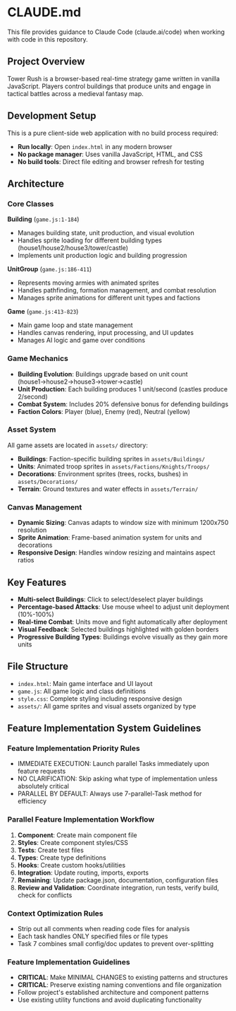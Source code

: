 # CLAUDE.md

This file provides guidance to Claude Code (claude.ai/code) when working with code in this repository.

## Project Overview

Tower Rush is a browser-based real-time strategy game written in vanilla JavaScript. Players control buildings that produce units and engage in tactical battles across a medieval fantasy map.

## Development Setup

This is a pure client-side web application with no build process required:

- **Run locally**: Open `index.html` in any modern browser
- **No package manager**: Uses vanilla JavaScript, HTML, and CSS
- **No build tools**: Direct file editing and browser refresh for testing

## Architecture

### Core Classes

**Building** (`game.js:1-184`)
- Manages building state, unit production, and visual evolution
- Handles sprite loading for different building types (house1/house2/house3/tower/castle)
- Implements unit production logic and building progression

**UnitGroup** (`game.js:186-411`)
- Represents moving armies with animated sprites
- Handles pathfinding, formation management, and combat resolution
- Manages sprite animations for different unit types and factions

**Game** (`game.js:413-823`)
- Main game loop and state management
- Handles canvas rendering, input processing, and UI updates
- Manages AI logic and game over conditions

### Game Mechanics

- **Building Evolution**: Buildings upgrade based on unit count (house1→house2→house3→tower→castle)
- **Unit Production**: Each building produces 1 unit/second (castles produce 2/second)
- **Combat System**: Includes 20% defensive bonus for defending buildings
- **Faction Colors**: Player (blue), Enemy (red), Neutral (yellow)

### Asset System

All game assets are located in `assets/` directory:
- **Buildings**: Faction-specific building sprites in `assets/Buildings/`
- **Units**: Animated troop sprites in `assets/Factions/Knights/Troops/`
- **Decorations**: Environment sprites (trees, rocks, bushes) in `assets/Decorations/`
- **Terrain**: Ground textures and water effects in `assets/Terrain/`

### Canvas Management

- **Dynamic Sizing**: Canvas adapts to window size with minimum 1200x750 resolution
- **Sprite Animation**: Frame-based animation system for units and decorations
- **Responsive Design**: Handles window resizing and maintains aspect ratios

## Key Features

- **Multi-select Buildings**: Click to select/deselect player buildings
- **Percentage-based Attacks**: Use mouse wheel to adjust unit deployment (10%-100%)
- **Real-time Combat**: Units move and fight automatically after deployment
- **Visual Feedback**: Selected buildings highlighted with golden borders
- **Progressive Building Types**: Buildings evolve visually as they gain more units

## File Structure

- `index.html`: Main game interface and UI layout
- `game.js`: All game logic and class definitions
- `style.css`: Complete styling including responsive design
- `assets/`: All game sprites and visual assets organized by type

## Feature Implementation System Guidelines

### Feature Implementation Priority Rules
- IMMEDIATE EXECUTION: Launch parallel Tasks immediately upon feature requests
- NO CLARIFICATION: Skip asking what type of implementation unless absolutely critical
- PARALLEL BY DEFAULT: Always use 7-parallel-Task method for efficiency

### Parallel Feature Implementation Workflow
1. **Component**: Create main component file
2. **Styles**: Create component styles/CSS
3. **Tests**: Create test files  
4. **Types**: Create type definitions
5. **Hooks**: Create custom hooks/utilities
6. **Integration**: Update routing, imports, exports
7. **Remaining**: Update package.json, documentation, configuration files
8. **Review and Validation**: Coordinate integration, run tests, verify build, check for conflicts

### Context Optimization Rules
- Strip out all comments when reading code files for analysis
- Each task handles ONLY specified files or file types
- Task 7 combines small config/doc updates to prevent over-splitting

### Feature Implementation Guidelines
- **CRITICAL**: Make MINIMAL CHANGES to existing patterns and structures
- **CRITICAL**: Preserve existing naming conventions and file organization
- Follow project's established architecture and component patterns
- Use existing utility functions and avoid duplicating functionality